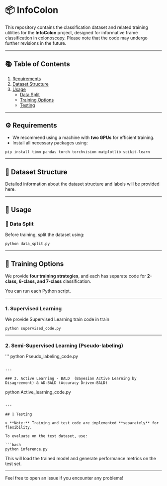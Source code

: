 # 📦 InfoColon

This repository contains the classification dataset and related training utilities for the **InfoColon** project, designed for informative frame classification in colonoscopy.
Please note that the code may undergo further revisions in the future.

---

## 📚 Table of Contents

1. [Requirements](#requirements)
2. [Dataset Structure](#dataset-structure)
3. [Usage](#usage)
    - [Data Split](#data-split)
    - [Training Options](#training-options)
    - [Testing](#testing)

---

## ⚙️ Requirements

- We recommend using a machine with **two GPUs** for efficient training.
- Install all necessary packages using:

```bash
pip install timm pandas torch torchvision matplotlib scikit-learn
```

---

## 📂 Dataset Structure

Detailed information about the dataset structure and labels will be provided here.

---

## 🚀 Usage

### 🔹 Data Split

Before training, split the dataset using:

```bash
python data_split.py
```

---

## 🧠 Training Options

We provide **four training strategies**, and each has separate code for **2-class, 6-class, and 7-class** classification.

You can run each Python script.

---

### 1. Supervised Learning

We provide Supervised Learning train code in train

```
python supervised_code.py
```

---

### 2. Semi-Supervised Learning (Pseudo-labeling)

'''
python Pseudo_labeling_code.py
```

---

### 3. Active Learning - BALD  (Bayesian Active Learning by Disagreement) & AD-BALD (Accuracy Driven-BALD)

```
python Active_learning_code.py
```

---

## 🧪 Testing

> **Note:** Training and test code are implemented **separately** for flexibility.

To evaluate on the test dataset, use:

```bash
python inference.py
```

This will load the trained model and generate performance metrics on the test set.

---

Feel free to open an issue if you encounter any problems!

